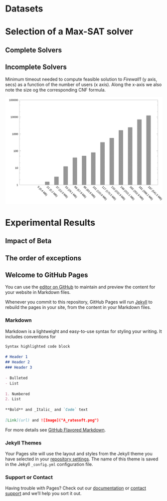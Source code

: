 
# Datasets

# Selection of a Max-SAT solver

## Complete Solvers

## Incomplete Solvers

Minimum timeout needed to compute feasible solution to _Firewall1_ (y axis, secs) as a function of the number of users (x axis). Along the x-axis we also note the size og the corresponding CNF formula.

![H_ResponseTime](img/H_responseTime.png)

# Experimental Results 

## Impact of Beta

## The order of exceptions





## Welcome to GitHub Pages

You can use the [editor on GitHub](https://github.com/OnlineRBACFixing/WorkingCopyOnlineRBACFixing/edit/master/README.md) to maintain and preview the content for your website in Markdown files.

Whenever you commit to this repository, GitHub Pages will run [Jekyll](https://jekyllrb.com/) to rebuild the pages in your site, from the content in your Markdown files.

### Markdown

Markdown is a lightweight and easy-to-use syntax for styling your writing. It includes conventions for

```markdown
Syntax highlighted code block

# Header 1
## Header 2
### Header 3

- Bulleted
- List

1. Numbered
2. List

**Bold** and _Italic_ and `Code` text

[Link](url) and ![Image]("A_ratesoft.png")
```

For more details see [GitHub Flavored Markdown](https://guides.github.com/features/mastering-markdown/).

### Jekyll Themes

Your Pages site will use the layout and styles from the Jekyll theme you have selected in your [repository settings](https://github.com/OnlineRBACFixing/WorkingCopyOnlineRBACFixing/settings). The name of this theme is saved in the Jekyll `_config.yml` configuration file.

### Support or Contact

Having trouble with Pages? Check out our [documentation](https://help.github.com/categories/github-pages-basics/) or [contact support](https://github.com/contact) and we’ll help you sort it out.
